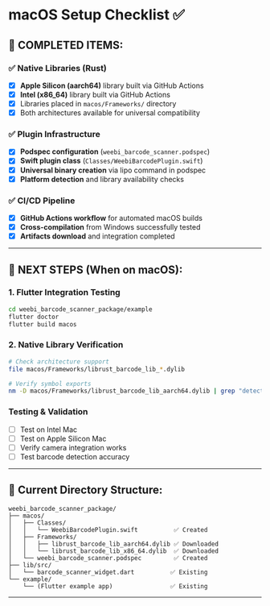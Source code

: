 # macOS Setup Checklist ✅

## 🎉 **COMPLETED ITEMS:**

### ✅ **Native Libraries (Rust)**
- [x] **Apple Silicon (aarch64)** library built via GitHub Actions
- [x] **Intel (x86_64)** library built via GitHub Actions  
- [x] Libraries placed in `macos/Frameworks/` directory
- [x] Both architectures available for universal compatibility

### ✅ **Plugin Infrastructure**
- [x] **Podspec configuration** (`weebi_barcode_scanner.podspec`)
- [x] **Swift plugin class** (`Classes/WeebiBarcodePlugin.swift`) 
- [x] **Universal binary creation** via lipo command in podspec
- [x] **Platform detection** and library availability checks

### ✅ **CI/CD Pipeline**
- [x] **GitHub Actions workflow** for automated macOS builds
- [x] **Cross-compilation** from Windows successfully tested
- [x] **Artifacts download** and integration completed

---

## 🔄 **NEXT STEPS (When on macOS):**

### 1. **Flutter Integration Testing**
```bash
cd weebi_barcode_scanner_package/example
flutter doctor
flutter build macos
```

### 2. **Native Library Verification**
```bash
# Check architecture support
file macos/Frameworks/librust_barcode_lib_*.dylib

# Verify symbol exports
nm -D macos/Frameworks/librust_barcode_lib_aarch64.dylib | grep "detect_barcode"
```

### **Testing & Validation**
- [ ] Test on Intel Mac
- [ ] Test on Apple Silicon Mac  
- [ ] Verify camera integration works
- [ ] Test barcode detection accuracy

---

## 📁 **Current Directory Structure:**

```
weebi_barcode_scanner_package/
├── macos/
│   ├── Classes/
│   │   └── WeebiBarcodePlugin.swift          ✅ Created
│   ├── Frameworks/
│   │   ├── librust_barcode_lib_aarch64.dylib ✅ Downloaded
│   │   └── librust_barcode_lib_x86_64.dylib  ✅ Downloaded
│   └── weebi_barcode_scanner.podspec         ✅ Created
├── lib/src/
│   └── barcode_scanner_widget.dart          ✅ Existing
└── example/
    └── (Flutter example app)                ✅ Existing
```

---

